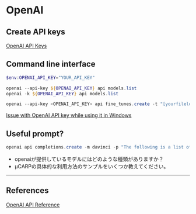 # OpenAI

## Create API keys

[OpenAI API Keys](https://platform.openai.com/account/api-keys)

## Command line interface

``` PowerShell
$env:OPENAI_API_KEY="YOUR_API_KEY"
```

``` PowerShell
openai --api-key ${OPENAI_API_KEY} api models.list
openai -k ${OPENAI_API_KEY} api models.list
```

``` PowerShell
openai --api-key <OPENAI_API_KEY> api fine_tunes.create -t "[yourfilelocationhere]" -m [modelhere] --suffix "[optional]"
```

[Issue with OpenAI API key while using it in Windows](https://stackoverflow.com/questions/72644231/issue-with-openai-api-key-while-using-it-in-windows)

## Useful prompt?

``` PowerShell
openai api completions.create -m davinci -p "The following is a list of the top 10 most popular programming languages in 2021:" -t "\n1. Python\n2. Java\n3. JavaScript\n4. C#\n5. C++\n6. PHP\n7. R\n8. Objective-C\n9. Swift\n10. TypeScript\n" --stream
```

- openaiが提供しているモデルにはどのような種類がありますか？
- μCARPの具体的な利用方法のサンプルをいくつか教えてください。

---

## References

[OpenAI API Reference](https://platform.openai.com/docs/api-reference/introduction)
